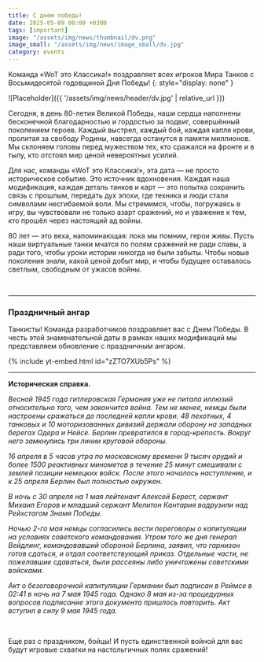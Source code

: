 ```yaml
---
title: С днем победы!
date: 2025-05-09 08:00 +0300
tags: [important]
image: "/assets/img/news/thumbnail/dv.png"
image_small: "/assets/img/news/image_small/dv.jpg"
category: events
---
```


Команда «WoT это Классика!» поздравляет всех игроков Мира Танков с Восьмидесятой годовщиной Дня Победы! 
{: style="display: none" }

![Placeholder]({{ '/assets/img/news/header/dv.jpg' | relative_url }})



Сегодня, в день 80-летия Великой Победы, наши сердца наполнены бесконечной благодарностью и гордостью за подвиг, совершённый поколением героев. Каждый выстрел, каждый бой, каждая капля крови, пролитая за свободу Родины, навсегда останутся в памяти миллионов. Мы склоняем головы перед мужеством тех, кто сражался на фронте и в тылу, кто отстоял мир ценой невероятных усилий.  

Для нас, команды «WoT это Классика!», эта дата — не просто историческое событие. Это источник вдохновения. Каждая наша модификация, каждая деталь танков и карт — это попытка сохранить связь с прошлым, передать дух эпохи, где техника и люди стали символами несгибаемой воли. Мы стремимся, чтобы, погружаясь в игру, вы чувствовали не только азарт сражений, но и уважение к тем, кто прошёл через настоящий ад войны.  

80 лет — это веха, напоминающая: пока мы помним, герои живы. Пусть наши виртуальные танки мчатся по полям сражений не ради славы, а ради того, чтобы уроки истории никогда не были забыты. Чтобы новые поколения знали, какой ценой добыт мир, и чтобы будущее оставалось светлым, свободным от ужасов войны.

<br>

---

### Праздничный ангар

Танкисты! Команда разработчиков поздравляет вас с Днем Победы. В честь этой знаменательной даты в рамках наших модификаций мы представляем обновление с праздничным ангаром.

{% include yt-embed.html id="zZTO7XUb5Ps" %}

---

**Историческая справка.**

*Весной 1945 года гитлеровская Германия уже не питала иллюзий относительно того, чем закончится война. Тем не менее, немцы были настроены сражаться до последней капли крови. 48 пехотных, 4 танковых и 10 моторизованных дивизий держали оборону на западных берегах Одера и Нейсе. Берлин превратился в город-крепость. Вокруг него замкнулись три линии круговой обороны.*

*16 апреля в 5 часов утра по московскому времени 9 тысяч орудий и более 1500 реактивных минометов в течение 25 минут смешивали с землей позиции немецких войск. После этого началось наступление, и к 25 апреля Берлин был полностью окружен.*

*В ночь с 30 апреля на 1 мая лейтенант Алексей Берест, сержант Михаил Егоров и младший сержант Мелитон Кантария водрузили над Рейхстагом Знамя Победы.*

*Ночью 2-го мая немцы согласились вести переговоры о капитуляции на условиях советского командования. Утром того же дня генерал Вейдлинг, командовавший обороной Берлина, заявил, что гарнизон готов сдаться, и отдал соответствующий приказ. Отдельные части, не пожелавшие сдаваться, были рассеяны либо уничтожены советскими войсками.*

*Акт о безоговорочной капитуляции Германии был подписан в Реймсе в 02:41 в ночь на 7 мая 1945 года. Однако 8 мая из-за процедурных вопросов подписание этого документа пришлось повторить. Акт вступил в силу 9 мая 1945 года.*

<br>

Еще раз с праздником, бойцы! И пусть единственной войной для вас будут игровые схватки на настольгичных полях сражений!